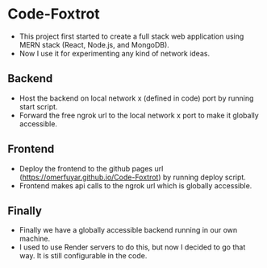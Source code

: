 # Code-Foxtrot

* This project first started to create a full stack web application using MERN stack (React, Node.js, and MongoDB).
* Now I use it for experimenting any kind of network ideas.
  
## Backend

* Host the backend on local network x (defined in code) port by running start script.
* Forward the free ngrok url to the local network x port to make it globally accessible.

## Frontend

* Deploy the frontend to the github pages url (https://omerfuyar.github.io/Code-Foxtrot) by running deploy script.
* Frontend makes api calls to the ngrok url which is globally accessible.

## Finally
* Finally we have a globally accessible backend running in our own machine.
* I used to use Render servers to do this, but now I decided to go that way. It is still configurable in the code.